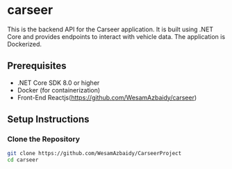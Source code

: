 # carseer

This is the backend API for the Carseer application. It is built using .NET Core and provides endpoints to interact with vehicle data. The application is Dockerized.

## Prerequisites

- .NET Core SDK 8.0 or higher
- Docker (for containerization)
- Front-End Reactjs(https://github.com/WesamAzbaidy/carseer)

## Setup Instructions

### Clone the Repository

```bash
git clone https://github.com/WesamAzbaidy/CarseerProject
cd carseer
```
